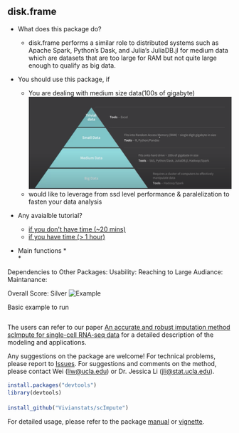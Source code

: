 disk.frame
-----------
* What does this package do?

	* disk.frame performs a similar role to distributed systems such as Apache Spark, Python’s Dask, and Julia’s JuliaDB.jl for medium data which are datasets that are too large for RAM but not quite large enough to qualify as big data.

* You should use this package, if
	* You are dealing with medium size data(100s of gigabyte) ![Examples](images/data_sizes.png)
	* would like to leverage from ssd level performance & paralelization to fasten your data analysis

* Any avaialble tutorial?
	* [if you don't have time (\~20 mins)](https://diskframe.com/articles/intro-disk-frame.html) 
	* [if you have time (> 1 hour)](https://www.youtube.com/watch?v=kjPjXs0mkwE)

* Main functions
	*  
	*  


Dependencies to Other Packages: 
Usability: 
Reaching to Large Audiance: 
Maintanance: 


Overall Score: 
Silver ![Example](images/silver.png=100x100)


Basic example to run
``` r
```

The users can refer to our paper [An accurate and robust imputation method scImpute for single-cell RNA-seq data](https://www.nature.com/articles/s41467-018-03405-7) for a detailed description of the modeling and applications.

Any suggestions on the package are welcome! For technical problems, please report to [Issues](https://github.com/Vivianstats/scImpute/issues). For suggestions and comments on the method, please contact Wei (<liw@ucla.edu>) or Dr. Jessica Li (<jli@stat.ucla.edu>).



``` r
install.packages("devtools")
library(devtools)

install_github("Vivianstats/scImpute")
```



For detailed usage, please refer to the package [manual](https://github.com/Vivianstats/scImpute/blob/master/inst/docs/) or [vignette](https://github.com/Vivianstats/scImpute/blob/master/vignettes/scImpute-vignette.Rmd).
